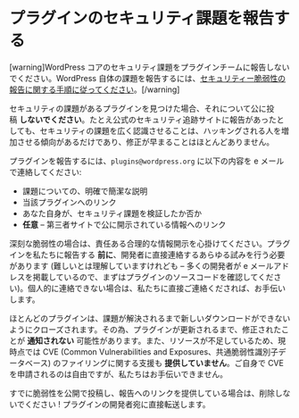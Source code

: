 <!--
# Reporting Plugin Security Issues
-->

# プラグインのセキュリティ課題を報告する

<!--
[warning]Please do not report security issues with WordPress Core to the plugin team. To report an issue with WordPress itself, [follow the directions for reporting security vulnerabilities.](https://make.wordpress.org/core/handbook/testing/reporting-security-vulnerabilities/)[/warning]
-->

[warning]WordPress コアのセキュリティ課題をプラグインチームに報告しないでください。WordPress 自体の課題を報告するには、[セキュリティー脆弱性の報告に関する手順に従ってください](https://make.wordpress.org/core/handbook/testing/reporting-security-vulnerabilities/)。[/warning]

<!--
If you find a plugin with a security issue, please **do not** post about it publicly anywhere. Even if there’s a report filed on one of the official security tracking sites, bringing more awareness to the security issue tends to increase people being hacked, and rarely speeds up the fixing.
-->

セキュリティの課題があるプラグインを見つけた場合、それについて公に投稿 **しないでください**。たとえ公式のセキュリティ追跡サイトに報告があったとしても、セキュリティの課題を広く認識させることは、ハッキングされる人を増加させる傾向があるだけであり、修正が早まることはほとんどありません。

<!--
To report a plugin, please email `plugins@wordpress.org` with the following:
-->

プラグインを報告するには、`plugins@wordpress.org` に以下の内容を e メールで連絡してください:

<!--
- a clear and concise description of the issue
- a link to the specific plugin
- whether or not you have validated the security issue yourself
- **optional** – links to any public disclosures on 3rd party sites
-->

- 課題についての、明確で簡潔な説明
- 当該プラグインへのリンク
- あなた自身が、セキュリティ課題を検証したか否か
- **任意** – 第三者サイトで公に開示されている情報へのリンク

<!--
In the case of serious exploits, please keep in mind responsible and reasonable disclosure. Every attempt to contact the developer directly should be made _before_ you reported the plugin to us (though we understand this can be difficult – check in the source code of the plugin first, many developers list their emails). If you cannot contact them privately, please contact us directly and we’ll help out.
-->

深刻な脆弱性の場合は、責任ある合理的な情報開示を心掛けてください。プラグインを私たちに報告する **前に**、開発者に直接連絡するあらゆる試みを行う必要があります (難しいとは理解していますけれども – 多くの開発者が e メールアドレスを掲載しているので、まずはプラグインのソースコードを確認してください)。個人的に連絡できない場合は、私たちに直接ご連絡くだされば、お手伝いします。

<!--
Most plugins are closed to prevent new downloads until the issue is resolved. As such, you may _not_ be alerted of a fix until the plugin is updated. We also **do not** provide assistance with filing CVEs at this time, due to a lack of resources. You’re welcome to do so on your own, but we cannot help you.
-->

ほとんどのプラグインは、課題が解決されるまで新しいダウンロードができないようにクローズされます。その為、プラグインが更新されるまで、修正されたことが **通知されない** 可能性があります。また、リソースが不足しているため、現時点では CVE (Common Vulnerabilities and Exposures、共通脆弱性識別子データベース) のファイリングに関する支援も **提供していません**。ご自身で CVE を申請されるのは自由ですが、私たちはお手伝いできません。

<!--
If you’ve already posted the vulnerability in public and provided a link to your report, please do not delete it! We will pass it on directly to the developers of the plugin.
-->

すでに脆弱性を公開で投稿し、報告へのリンクを提供している場合は、削除しないでください ! プラグインの開発者宛に直接転送します。
